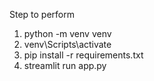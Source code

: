 Step to perform
1. python -m venv venv
2. venv\Scripts\activate
3. pip install -r requirements.txt
4. streamlit run app.py
